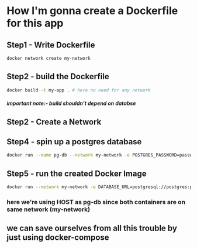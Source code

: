 # How I'm gonna create a Dockerfile for this app

## Step1 - Write Dockerfile

```bash
docker network create my-network
```

## Step2 - build the Dockerfile

```bash
docker build -t my-app . # here no need for any network
```

##### important note:- build shouldn't depend on databse

## Step2 - Create a Network

## Step4 - spin up a postgres database

```bash
docker run --name pg-db --network my-network -e POSTGRES_PASSWORD=password -d -p 5432:5432 postgres
```

## Step5 - run the created Docker Image

```bash
docker run --network my-network -e DATABASE_URL=postgresql://postgres:password@pg-db:5432/postgres -p 4000:4000 my-app
```

### here we're using HOST as pg-db since both containers are on same network (my-network)

## we can save ourselves from all this trouble by just using docker-compose
